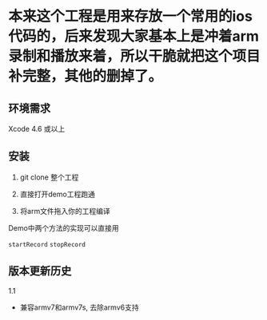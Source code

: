 本来这个工程是用来存放一个常用的ios代码的，后来发现大家基本上是冲着arm录制和播放来着，所以干脆就把这个项目补完整，其他的删掉了。
========

环境需求
------------

Xcode 4.6 或以上

安装
------------

1. git clone 整个工程  

2. 直接打开demo工程跑通

3. 将arm文件拖入你的工程编译

Demo中两个方法的实现可以直接用

```startRecord``` ```stopRecord```

版本更新历史
-------------

1.1

* 兼容armv7和armv7s, 去除armv6支持
